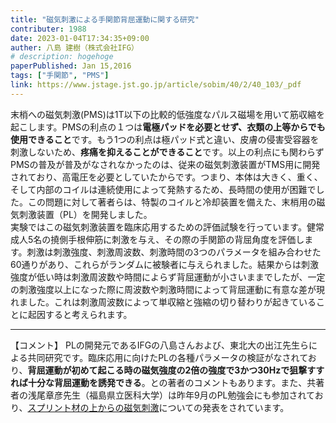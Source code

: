 ```yaml
---
title: "磁気刺激による手関節背屈運動に関する研究"
contributer: 1988
date: 2023-01-04T17:34:35+09:00
auther: 八島 建樹（株式会社IFG）
# description: hogehoge
paperPublished: Jan 15,2016
tags: ["手関節", "PMS"]
link: https://www.jstage.jst.go.jp/article/sobim/40/2/40_103/_pdf
---
```


末梢への磁気刺激(PMS)は1T以下の比較的低強度なパルス磁場を用いて筋収縮を起こします。PMSの利点の１つは**電極パッドを必要とせず、衣類の上等からでも使用できること**です。もう1つの利点は極パッド式と違い、皮膚の侵害受容器を刺激しないため、**疼痛を抑えることができること**です。以上の利点にも関わらずPMSの普及が普及がなされなかったのは、従来の磁気刺激装置がTMS用に開発されており、高電圧を必要としていたからです。つまり、本体は大きく、重く、そして内部のコイルは連続使用によって発熱するため、長時間の使用が困難でした。この問題に対して著者らは、特製のコイルと冷却装置を備えた、末梢用の磁気刺激装置（PL）を開発しました。<br>
実験ではこの磁気刺激装置を臨床応用するための評価試験を行っています。健常成人5名の撓側手根伸筋に刺激を与え、その際の手関節の背屈角度を評価します。刺激は刺激強度、刺激周波数、刺激時間の3つのパラメータを組み合わせた60通りがあり、これらがランダムに被験者に与えられました。結果からは刺激強度が低い時は刺激周波数や時間によらず背屈運動が小さいままでしたが、一定の刺激強度以上になった際に周波数や刺激時間によって背屈運動に有意な差が現れました。これは刺激周波数によって単収縮と強縮の切り替わりが起きていることに起因すると考えられます。

---

【コメント】
PLの開発元であるIFGの八島さんおよび、東北大の出江先生らによる共同研究です。臨床応用に向けたPLの各種パラメータの検証がなされており、**背屈運動が初めて起こる時の磁気強度の2倍の強度で3かつ30Hzで狙撃すすれば十分な背屈運動を誘発できる**。との著者のコメントもあります。また、共著者の浅尾章彦先生（福島県立医科大学）は昨年9月のPL勉強会にも参加されており、<a href="../スプリントの上/">スプリント材の上からの磁気刺激</a>についての発表をされています。